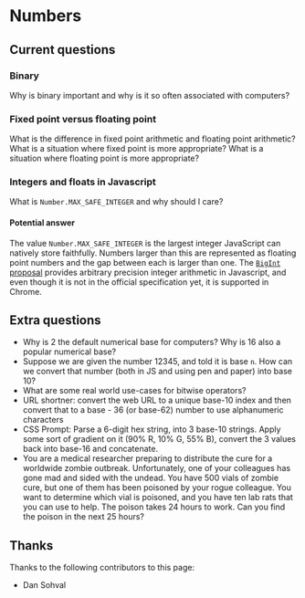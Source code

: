 # Numbers

## Current questions

### Binary

Why is binary important and why is it so often associated with computers?

### Fixed point versus floating point

What is the difference in fixed point arithmetic and floating point arithmetic?
What is a situation where fixed point is more appropriate? What is a situation
where floating point is more appropriate?

### Integers and floats in Javascript

What is `Number.MAX_SAFE_INTEGER` and why should I care?

#### Potential answer

The value `Number.MAX_SAFE_INTEGER` is the largest integer JavaScript can
natively store faithfully. Numbers larger than this are represented as floating
point numbers and the gap between each is larger than one. The
[`BigInt` proposal][bigint-proposal] provides arbitrary precision integer
arithmetic in Javascript, and even though it is not in the official
specification yet, it is supported in Chrome.

[bigint-proposal]: https://github.com/tc39/proposal-bigint

## Extra questions

- Why is 2 the default numerical base for computers? Why is 16 also a popular
  numerical base?
- Suppose we are given the number 12345, and told it is base `n`. How can we
  convert that number (both in JS and using pen and paper) into base 10?
- What are some real world use-cases for bitwise operators?
- URL shortner: convert the web URL to a unique base-10 index and then convert
  that to a base - 36 (or base-62) number to use alphanumeric characters
- CSS Prompt: Parse a 6-digit hex string, into 3 base-10 strings. Apply some
  sort of gradient on it (90% R, 10% G, 55% B), convert the 3 values back into
  base-16 and concatenate.
- You are a medical researcher preparing to distribute the cure for a worldwide
  zombie outbreak. Unfortunately, one of your colleagues has gone mad and sided
  with the undead. You have 500 vials of zombie cure, but one of them has been
  poisoned by your rogue colleague. You want to determine which vial is
  poisoned, and you have ten lab rats that you can use to help. The poison
  takes 24 hours to work. Can you find the poison in the next 25 hours?

## Thanks

Thanks to the following contributors to this page:
- Dan Sohval
